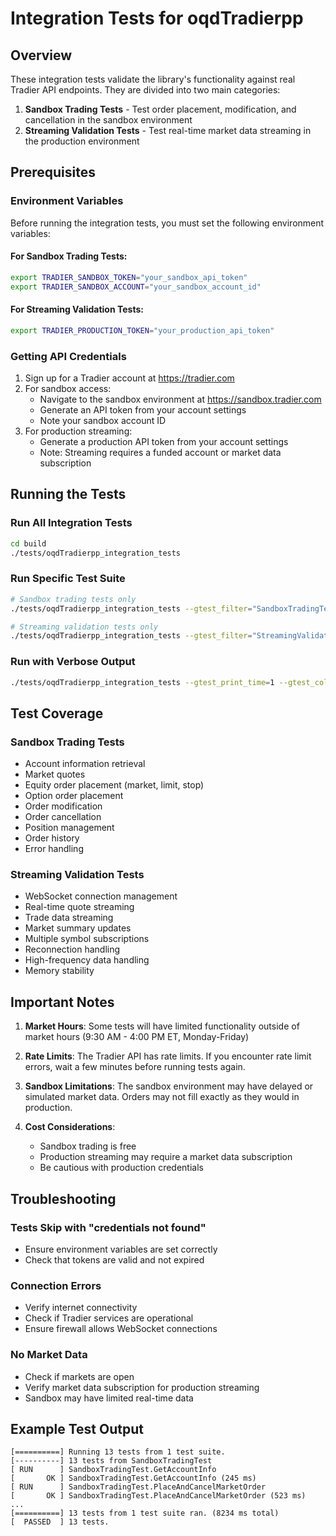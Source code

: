 # Integration Tests for oqdTradierpp

## Overview

These integration tests validate the library's functionality against real Tradier API endpoints. They are divided into two main categories:

1. **Sandbox Trading Tests** - Test order placement, modification, and cancellation in the sandbox environment
2. **Streaming Validation Tests** - Test real-time market data streaming in the production environment

## Prerequisites

### Environment Variables

Before running the integration tests, you must set the following environment variables:

#### For Sandbox Trading Tests:
```bash
export TRADIER_SANDBOX_TOKEN="your_sandbox_api_token"
export TRADIER_SANDBOX_ACCOUNT="your_sandbox_account_id"
```

#### For Streaming Validation Tests:
```bash
export TRADIER_PRODUCTION_TOKEN="your_production_api_token"
```

### Getting API Credentials

1. Sign up for a Tradier account at https://tradier.com
2. For sandbox access:
   - Navigate to the sandbox environment at https://sandbox.tradier.com
   - Generate an API token from your account settings
   - Note your sandbox account ID
3. For production streaming:
   - Generate a production API token from your account settings
   - Note: Streaming requires a funded account or market data subscription

## Running the Tests

### Run All Integration Tests
```bash
cd build
./tests/oqdTradierpp_integration_tests
```

### Run Specific Test Suite
```bash
# Sandbox trading tests only
./tests/oqdTradierpp_integration_tests --gtest_filter="SandboxTradingTest.*"

# Streaming validation tests only
./tests/oqdTradierpp_integration_tests --gtest_filter="StreamingValidationTest.*"
```

### Run with Verbose Output
```bash
./tests/oqdTradierpp_integration_tests --gtest_print_time=1 --gtest_color=yes
```

## Test Coverage

### Sandbox Trading Tests
- Account information retrieval
- Market quotes
- Equity order placement (market, limit, stop)
- Option order placement
- Order modification
- Order cancellation
- Position management
- Order history
- Error handling

### Streaming Validation Tests
- WebSocket connection management
- Real-time quote streaming
- Trade data streaming
- Market summary updates
- Multiple symbol subscriptions
- Reconnection handling
- High-frequency data handling
- Memory stability

## Important Notes

1. **Market Hours**: Some tests will have limited functionality outside of market hours (9:30 AM - 4:00 PM ET, Monday-Friday)

2. **Rate Limits**: The Tradier API has rate limits. If you encounter rate limit errors, wait a few minutes before running tests again.

3. **Sandbox Limitations**: The sandbox environment may have delayed or simulated market data. Orders may not fill exactly as they would in production.

4. **Cost Considerations**: 
   - Sandbox trading is free
   - Production streaming may require a market data subscription
   - Be cautious with production credentials

## Troubleshooting

### Tests Skip with "credentials not found"
- Ensure environment variables are set correctly
- Check that tokens are valid and not expired

### Connection Errors
- Verify internet connectivity
- Check if Tradier services are operational
- Ensure firewall allows WebSocket connections

### No Market Data
- Check if markets are open
- Verify market data subscription for production streaming
- Sandbox may have limited real-time data

## Example Test Output

```
[==========] Running 13 tests from 1 test suite.
[----------] 13 tests from SandboxTradingTest
[ RUN      ] SandboxTradingTest.GetAccountInfo
[       OK ] SandboxTradingTest.GetAccountInfo (245 ms)
[ RUN      ] SandboxTradingTest.PlaceAndCancelMarketOrder
[       OK ] SandboxTradingTest.PlaceAndCancelMarketOrder (523 ms)
...
[==========] 13 tests from 1 test suite ran. (8234 ms total)
[  PASSED  ] 13 tests.
```